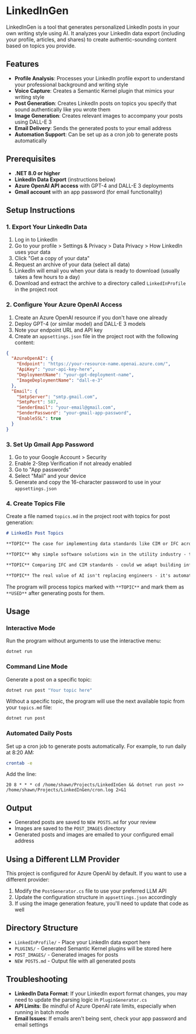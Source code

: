 # LinkedInGen

LinkedInGen is a tool that generates personalized LinkedIn posts in your own writing style using AI. It analyzes your LinkedIn data export (including your profile, articles, and shares) to create authentic-sounding content based on topics you provide.

## Features

- **Profile Analysis**: Processes your LinkedIn profile export to understand your professional background and writing style
- **Voice Capture**: Creates a Semantic Kernel plugin that mimics your writing style
- **Post Generation**: Creates LinkedIn posts on topics you specify that sound authentically like you wrote them
- **Image Generation**: Creates relevant images to accompany your posts using DALL-E 3
- **Email Delivery**: Sends the generated posts to your email address
- **Automation Support**: Can be set up as a cron job to generate posts automatically

## Prerequisites

- **.NET 8.0 or higher**
- **LinkedIn Data Export** (instructions below)
- **Azure OpenAI API access** with GPT-4 and DALL-E 3 deployments
- **Gmail account** with an app password (for email functionality)

## Setup Instructions

### 1. Export Your LinkedIn Data

1. Log in to LinkedIn
2. Go to your profile > Settings & Privacy > Data Privacy > How LinkedIn uses your data
3. Click "Get a copy of your data"
4. Request an archive of your data (select all data)
5. LinkedIn will email you when your data is ready to download (usually takes a few hours to a day)
6. Download and extract the archive to a directory called `LinkedInProfile` in the project root

### 2. Configure Your Azure OpenAI Access

1. Create an Azure OpenAI resource if you don't have one already
2. Deploy GPT-4 (or similar model) and DALL-E 3 models
3. Note your endpoint URL and API key
4. Create an `appsettings.json` file in the project root with the following content:

```json
{
  "AzureOpenAI": {
    "Endpoint": "https://your-resource-name.openai.azure.com/",
    "ApiKey": "your-api-key-here",
    "DeploymentName": "your-gpt-deployment-name",
    "ImageDeploymentName": "dall-e-3"
  },
  "Email": {
    "SmtpServer": "smtp.gmail.com",
    "SmtpPort": 587,
    "SenderEmail": "your-email@gmail.com",
    "SenderPassword": "your-gmail-app-password",
    "EnableSSL": true
  }
}
```

### 3. Set Up Gmail App Password

1. Go to your Google Account > Security
2. Enable 2-Step Verification if not already enabled
3. Go to "App passwords"
4. Select "Mail" and your device
5. Generate and copy the 16-character password to use in your `appsettings.json`

### 4. Create Topics File

Create a file named `topics.md` in the project root with topics for post generation:

```markdown
# LinkedIn Post Topics

**TOPIC** The case for implementing data standards like CIM or IFC across utility organizations - breaking data silos for better interoperability

**TOPIC** Why simple software solutions win in the utility industry - the dangers of over-engineering and over-architecting from day one

**TOPIC** Comparing IFC and CIM standards - could we adapt building information modeling approaches for high-voltage electrical infrastructure?

**TOPIC** The real value of AI isn't replacing engineers - it's automating the mundane tasks that slow us down
```

The program will process topics marked with `**TOPIC**` and mark them as `**USED**` after generating posts for them.

## Usage

### Interactive Mode

Run the program without arguments to use the interactive menu:

```bash
dotnet run
```

### Command Line Mode

Generate a post on a specific topic:

```bash
dotnet run post "Your topic here"
```

Without a specific topic, the program will use the next available topic from your `topics.md` file:

```bash
dotnet run post
```

### Automated Daily Posts

Set up a cron job to generate posts automatically. For example, to run daily at 8:20 AM:

```bash
crontab -e
```

Add the line:

```
20 8 * * * cd /home/shawn/Projects/LinkedInGen && dotnet run post >> /home/shawn/Projects/LinkedInGen/cron.log 2>&1
```

## Output

- Generated posts are saved to `NEW POSTS.md` for your review
- Images are saved to the `POST_IMAGES` directory
- Generated posts and images are emailed to your configured email address

## Using a Different LLM Provider

This project is configured for Azure OpenAI by default. If you want to use a different provider:

1. Modify the `PostGenerator.cs` file to use your preferred LLM API
2. Update the configuration structure in `appsettings.json` accordingly
3. If using the image generation feature, you'll need to update that code as well

## Directory Structure

- `LinkedInProfile/` - Place your LinkedIn data export here
- `PLUGINS/` - Generated Semantic Kernel plugins will be stored here
- `POST_IMAGES/` - Generated images for posts
- `NEW POSTS.md` - Output file with all generated posts

## Troubleshooting

- **LinkedIn Data Format**: If your LinkedIn export format changes, you may need to update the parsing logic in `PluginGenerator.cs`
- **API Limits**: Be mindful of Azure OpenAI rate limits, especially when running in batch mode
- **Email Issues**: If emails aren't being sent, check your app password and email settings
